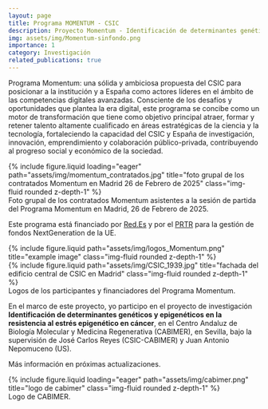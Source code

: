 ```yaml
---
layout: page
title: Programa MOMENTUM - CSIC
description: Proyecto Momentum - Identificación de determinantes genéticos y epigenéticos en la resistencia al estrés epigenético en cáncer.
img: assets/img/Momentum-sinfondo.png
importance: 1
category: Investigación
related_publications: true
---
```


Programa Momentum: una sólida y ambiciosa propuesta del CSIC para posicionar a la institución y a España como actores líderes en el ámbito de las competencias digitales avanzadas. Consciente de los desafíos y oportunidades que plantea la era digital, este programa se concibe como un motor de transformación que tiene como objetivo principal atraer, formar y retener talento altamente cualificado en áreas estratégicas de la ciencia y la tecnología, fortaleciendo la capacidad del CSIC y España de investigación, innovación, emprendimiento y colaboración público-privada, contribuyendo al progreso social y económico de la sociedad.


<div class="row">
    <div class="col-sm mt-3 mt-md-0">
        {% include figure.liquid loading="eager" path="assets/img/momentum_contratados.jpg" title="foto grupal de los contratados Momentum en Madrid 26 de Febrero de 2025" class="img-fluid rounded z-depth-1" %}
    </div>
</div>
<div class="caption">
    Foto grupal de los contratados Momentum asistentes a la sesión de partida del Programa Momentum en Madrid, 26 de Febrero de 2025.
</div>

Este programa está financiado por [Red.Es](https://www.red.es/es/sobre-nosotros/que-hacemos) y por el [PRTR](https://planderecuperacion.gob.es/plan-de-recuperacion-para-europa) para la gestión de fondos NextGeneration de la UE.

<div class="row justify-content-sm-center">
    <div class="col-sm-8 mt-3 mt-md-0">
        {% include figure.liquid path="assets/img/logos_Momentum.png" title="example image" class="img-fluid rounded z-depth-1" %}
    </div>
    <div class="col-sm-4 mt-3 mt-md-0">
        {% include figure.liquid path="assets/img/CSIC_1939.jpg" title="fachada del edificio central de CSIC en Madrid" class="img-fluid rounded z-depth-1" %}
    </div>
</div>
<div class="caption">
    Logos de los participantes y financiadores del Programa Momentum. 
</div>

En el marco de este proyecto, yo participo en el proyecto de investigación **Identificación de determinantes genéticos y epigenéticos en la resistencia al estrés epigenético en cáncer**, en el Centro Andaluz de Biología Molecular y Medicina Regenerativa (CABIMER), en Sevilla, bajo la supervisión de José Carlos Reyes (CSIC-CABIMER) y Juan Antonio Nepomuceno (US).

Más información en próximas actualizaciones.

<div class="row">
    <div class="col-sm mt-3 mt-md-0">
        {% include figure.liquid loading="eager" path="assets/img/cabimer.png" title="logo de cabimer" class="img-fluid rounded z-depth-1" %}
    </div>
</div>
<div class="caption">
    Logo de CABIMER.
</div>